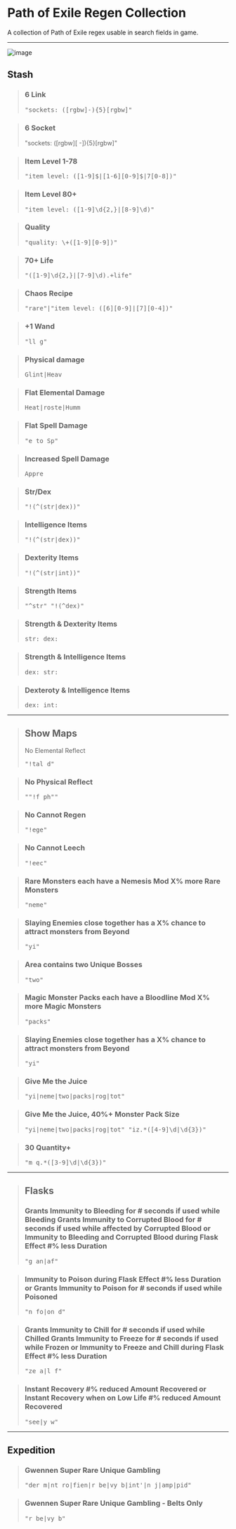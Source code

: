 # Path of Exile Regen Collection
A collection of Path of Exile regex usable in search fields in game.

---

![image](https://user-images.githubusercontent.com/899183/187089726-24c49ef7-833e-4ebb-a442-0dad08d1696a.png)

## Stash

> ### 6 Link
> <pre>"sockets: ([rgbw]-){5}[rgbw]"</pre>

> ### 6 Socket
> "sockets: ([rgbw][ -]){5}[rgbw]"

> ### Item Level 1-78
> <pre>"item level: ([1-9]$|[1-6][0-9]$|7[0-8])"</pre>

> ### Item Level 80+
> <pre>"item level: ([1-9]\d{2,}|[8-9]\d)"</pre>

> ### Quality
> <pre>"quality: \+([1-9][0-9])"</pre>

> ### 70+ Life
> <pre>"([1-9]\d{2,}|[7-9]\d).+life"</pre>

> ### Chaos Recipe
> <pre>"rare"|"item level: ([6][0-9]|[7][0-4])"</pre>

> ### +1 Wand
> <pre>"ll g"</pre>

> ### Physical damage
> <pre>Glint|Heav</pre>

> ### Flat Elemental Damage
> <pre>Heat|roste|Humm</pre>

> ### Flat Spell Damage
> <pre>"e to Sp"</pre>

> ### Increased Spell Damage
> <pre>Appre</pre>

> ### Str/Dex
> <pre>"!(^(str|dex))"</pre>

> ### Intelligence Items
> <pre>"!(^(str|dex))"</pre>

> ### Dexterity Items
> <pre>"!(^(str|int))"</pre>

> ### Strength Items
> <pre>"^str" "!(^dex)"</pre>

> ### Strength & Dexterity Items
> <pre>str: dex:</pre>

> ### Strength & Intelligence Items
> <pre>dex: str:</pre>

> ### Dexteroty & Intelligence Items
> <pre>dex: int:</pre>

---

> ## Show Maps
> No Elemental Reflect
> <pre>"!tal d"</pre>

> ### No Physical Reflect
> <pre>""!f ph""</pre>

> ### No Cannot Regen
> <pre>"!ege"</pre>

> ### No Cannot Leech
> <pre>"!eec"</pre>

> ### Rare Monsters each have a Nemesis Mod X% more Rare Monsters
> <pre>"neme"</pre>

> ### Slaying Enemies close together has a X% chance to attract monsters from Beyond
> <pre>"yi"</pre>

> ### Area contains two Unique Bosses
> <pre>"two"</pre>

> ### Magic Monster Packs each have a Bloodline Mod X% more Magic Monsters
> <pre>"packs"</pre>

> ### Slaying Enemies close together has a X% chance to attract monsters from Beyond
> <pre>"yi"</pre>

> ### Give Me the Juice
> <pre>"yi|neme|two|packs|rog|tot"</pre>

> ### Give Me the Juice, 40%+ Monster Pack Size
> <pre>"yi|neme|two|packs|rog|tot" "iz.*([4-9]\d|\d{3})"</pre>

> ### 30 Quantity+
> <pre>"m q.*([3-9]\d|\d{3})"</pre>

---

> ## Flasks
> ### Grants Immunity to Bleeding for # seconds if used while Bleeding Grants Immunity to Corrupted Blood for # seconds if used while affected by Corrupted Blood or Immunity to Bleeding and Corrupted Blood during Flask Effect #% less Duration
> <pre>"g an|af"</pre>

> ### Immunity to Poison during Flask Effect #% less Duration or Grants Immunity to Poison for # seconds if used while Poisoned
> <pre>"n fo|on d"</pre>

> ### Grants Immunity to Chill for # seconds if used while Chilled Grants Immunity to Freeze for # seconds if used while Frozen or Immunity to Freeze and Chill during Flask Effect #% less Duration
> <pre>"ze a|l f"</pre>

> ### Instant Recovery #% reduced Amount Recovered or Instant Recovery when on Low Life #% reduced Amount Recovered
> <pre>"see|y w"</pre>


---

## Expedition

> ### Gwennen Super Rare Unique Gambling
> <pre>"der m|nt ro|fien|r be|vy b|int'|n j|amp|pid"</pre>

> ### Gwennen Super Rare Unique Gambling - Belts Only
> <pre>"r be|vy b"</pre>
